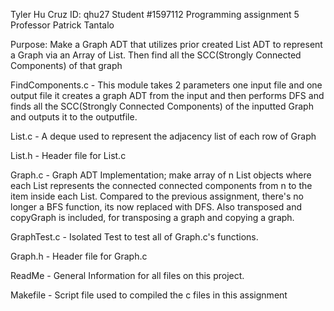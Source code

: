 Tyler Hu
Cruz ID: qhu27
Student #1597112
Programming assignment 5
Professor Patrick Tantalo

Purpose:
Make a Graph ADT that utilizes prior created List ADT to represent a Graph via
an Array of List. Then find all the SCC(Strongly Connected Components) of that graph

FindComponents.c - This module takes 2 parameters one input file and one output file
it creates a graph ADT from the input and then performs DFS and finds all the
SCC(Strongly Connected Components) of the inputted Graph and outputs it to the outputfile.

List.c - A deque used to represent the adjacency list of each row of Graph

List.h - Header file for List.c

Graph.c -  Graph ADT Implementation; make array of n List objects where each
List represents the connected connected components from n to the item inside each
List. Compared to the previous assignment, there's no longer a BFS function, its now
replaced with DFS. Also transposed and copyGraph is included, for transposing a graph
and copying a graph.

GraphTest.c - Isolated Test to test all of Graph.c's functions.

Graph.h - Header file for Graph.c

ReadMe - General Information for all files on this project.


Makefile - Script file used to compiled the c files in this assignment
